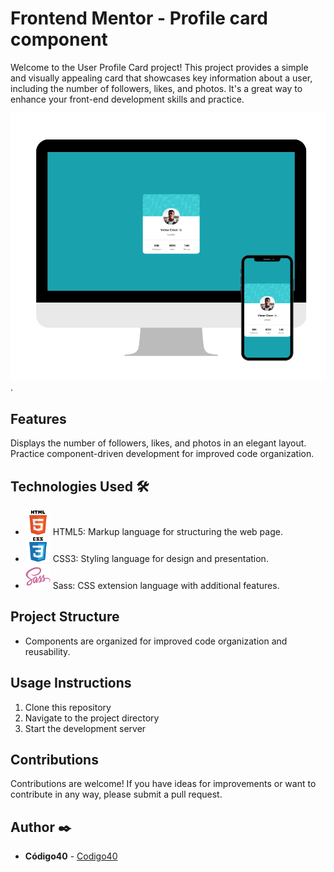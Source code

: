 # Frontend Mentor - Profile card component

Welcome to the User Profile Card project! This project provides a simple and visually appealing card that showcases key information about a user, including the number of followers, likes, and photos. It's a great way to enhance your front-end development skills and practice.

![QR code component challenge on Frontend Mentor](./images/Neutral%20Minimal%20Shadow%20Photographer%20Frame%20Mockup%20Pinterest%20Pin.png). 

## Features
Displays the number of followers, likes, and photos in an elegant layout.
Practice component-driven development for improved code organization.


## Technologies Used 🛠️

- <img src="https://raw.githubusercontent.com/devicons/devicon/master/icons/html5/html5-original-wordmark.svg" alt="html5" width="40" height="40"/> HTML5: Markup language for structuring the web page.
- <img src="https://raw.githubusercontent.com/devicons/devicon/master/icons/css3/css3-original-wordmark.svg" alt="css3" width="40" height="40"/> CSS3: Styling language for design and presentation.
- <img src="https://raw.githubusercontent.com/devicons/devicon/master/icons/sass/sass-original.svg" alt="sass" width="40" height="40"/> Sass: CSS extension language with additional features.

## Project Structure

- Components are organized for improved code organization and reusability.

## Usage Instructions

1. Clone this repository 
2. Navigate to the project directory
4. Start the development server 

## Contributions

Contributions are welcome! If you have ideas for improvements or want to contribute in any way, please submit a pull request.

## Author ✒️

- **Código40** - [Codigo40](https://github.com/codigo40)